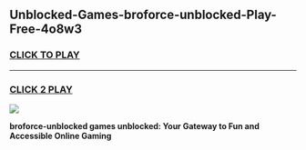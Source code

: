 
## Unblocked-Games-broforce-unblocked-Play-Free-4o8w3
<h3>
<a href="https://premium76.site?title=broforce-unblocked&ref=18A1">CLICK TO PLAY</a></h3>
<hr>

<h3>
<a href="https://premium76.site?title=broforce-unblocked&ref=18A1">CLICK 2 PLAY</a>
  
</h3>

<a href="https://premium76.site?title=broforce-unblocked&ref=18A1"><img src="https://clearcache.store/games.png"></a>


**broforce-unblocked games unblocked: Your Gateway to Fun and Accessible Online Gaming**
